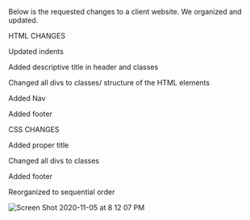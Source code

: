 Below is the requested changes to a client website. We organized and updated.

HTML CHANGES

Updated indents

Added descriptive title in header and classes

Changed all divs to classes/ structure of the HTML elements

Added Nav


Added footer

CSS CHANGES

Added proper title

Changed all divs to classes

Added footer

Reorganized to sequential order

![Screen Shot 2020-11-05 at 8 12 07 PM](https://user-images.githubusercontent.com/70174557/98331688-ed8c4f00-1fb1-11eb-9f33-04b39632bb84.png)


